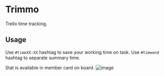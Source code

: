 # Trimmo
Trello time tracking.

## Usage
Use `#timeXX:XX` hashtag to save your working time on task.
Use `#timeend` hashtag to separate summary time.

Stat is available in member card on board.
![image]()